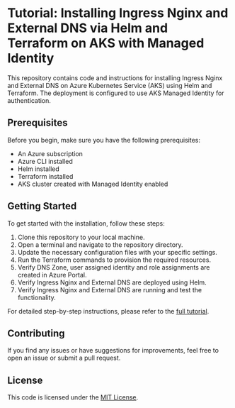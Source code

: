 # Tutorial: Installing Ingress Nginx and External DNS via Helm and Terraform on AKS with Managed Identity

This repository contains code and instructions for installing Ingress Nginx and External DNS on Azure Kubernetes Service (AKS) using Helm and Terraform. The deployment is configured to use AKS Managed Identity for authentication.

## Prerequisites

Before you begin, make sure you have the following prerequisites:

- An Azure subscription
- Azure CLI installed
- Helm installed
- Terraform installed
- AKS cluster created with Managed Identity enabled

## Getting Started

To get started with the installation, follow these steps:

1. Clone this repository to your local machine.
2. Open a terminal and navigate to the repository directory.
3. Update the necessary configuration files with your specific settings.
4. Run the Terraform commands to provision the required resources.
5. Verify DNS Zone, user assigned identity and role assignments are created in Azure Portal.
6. Verify Ingress Nginx and External DNS are deployed using Helm.
7. Verify Ingress Nginx and External DNS are running and test the functionality.

For detailed step-by-step instructions, please refer to the [full tutorial](/Users/mu/src/mlops/ingress-nginx-external-dns/README.md).

## Contributing

If you find any issues or have suggestions for improvements, feel free to open an issue or submit a pull request.

## License

This code is licensed under the [MIT License](LICENSE).
